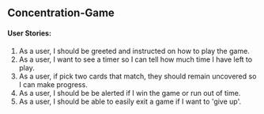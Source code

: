 ## Concentration-Game
#### User Stories:
1. As a user, I should be greeted and instructed on how to play the game.
2. As a user, I want to see a timer so I can tell how much time I have left to play.
3. As a user, if pick two cards that match, they should remain uncovered so I can make progress.
4. As a user, I should be be alerted if I win the game or run out of time.
5. As a user, I should be able to easily exit a game if I want to 'give up'.
